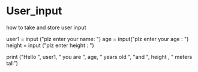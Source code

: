 # User_input
how to take and store user input


user1 = input ("plz enter your name: ")
age = input("plz enter your age : ")
height = input ("plz enter height : ")

print ("Hello ", user1, " you are ", age, " years old ", "and ", height , " meters tall")
